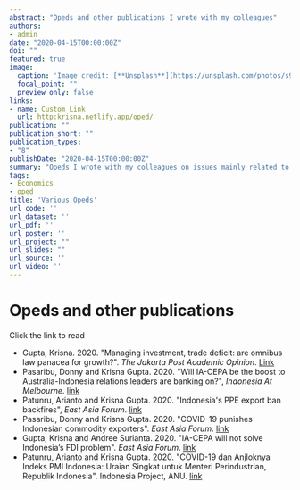 ```yaml
---
abstract: "Opeds and other publications I wrote with my colleagues"
authors:
- admin
date: "2020-04-15T00:00:00Z"
doi: ""
featured: true
image:
  caption: 'Image credit: [**Unsplash**](https://unsplash.com/photos/s9CC2SKySJM)'
  focal_point: ""
  preview_only: false
links:
- name: Custom Link
  url: http:krisna.netlify.app/oped/
publication: ""
publication_short: ""
publication_types:
- "8"
publishDate: "2020-04-15T00:00:00Z"
summary: "Opeds I wrote with my colleagues on issues mainly related to trade and investment in Indonesian context."
tags:
- Economics
- oped
title: 'Various Opeds'
url_code: ''
url_dataset: ''
url_pdf: ''
url_poster: ''
url_project: ""
url_slides: ""
url_source: ''
url_video: ''
---
```

# Opeds and other publications
Click the link to read

- Gupta, Krisna. 2020. "Managing investment, trade deficit: are omnibus law panacea for growth?". *The Jakarta Post Academic Opinion*. [Link](https://www.thejakartapost.com/academia/2020/01/31/managing-investment-trade-deficit-are-omnibus-laws-panacea-for-growth.html)
- Pasaribu, Donny and Krisna Gupta. 2020. "Will IA-CEPA be the boost to Australia-Indonesia relations leaders are banking on?", *Indonesia At Melbourne*. [link](https://indonesiaatmelbourne.unimelb.edu.au/will-ia-cepa-be-the-boost-to-the-australia-indonesia-relationship-leaders-are-banking-on/)
- Patunru, Arianto and Krisna Gupta. 2020. "Indonesia's PPE export ban backfires", *East Asia Forum*. [link](https://www.eastasiaforum.org/2020/06/16/indonesias-ppe-export-ban-backfires/)
- Pasaribu, Donny and Krisna Gupta. 2020. "COVID-19 punishes Indonesian commodity exporters". *East Asia Forum*. [link](https://www.eastasiaforum.org/2020/07/16/covid-19-punishes-indonesian-commodity-exporters/)
- Gupta, Krisna and Andree Surianta. 2020. "IA-CEPA will not solve Indonesia’s FDI problem". *East Asia Forum*. [link](https://www.eastasiaforum.org/2020/08/05/ia-cepa-will-not-solve-indonesias-fdi-problem/)
- Patunru, Arianto and Krisna Gupta. 2020. "COVID-19 dan Anjloknya Indeks PMI Indonesia: Uraian Singkat untuk Menteri Perindustrian, Republik Indonesia". Indonesia Project, ANU. [link](https://www.covid19indonesia.net/indonesian-minister-of-industry)